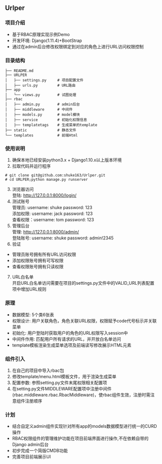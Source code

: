 ## Urlper

### 项目介绍
* 基于RBAC原理实现示例Demo
* 开发环境: Django(1.11.4)+BootStrap
* 通过在admin后台修改权限绑定到对应的角色上进行URL访问权限控制

### 目录结构
```
├── README.md
├── URLPER
│   ├── settings.py     # 项目配置文件
│   ├── urls.py         # URL路由
├── app
│   └── views.py        # 试图处理
├── rbac
│   ├── admin.py        # admin后台
│   ├── middleware      # 中间件
│   ├── models.py       # model模块
│   ├── service         # 初始化权限信息
│   ├── templatetags    # 生成菜单的template
├── static              # 静态文件
└── templates           # 前端Html
```

### 使用说明
1. 确保本地已经安装python3.x + Django1.10.x以上版本环境  
2. 拉取代码并运行程序  
```
# git clone git@github.com:shuke163/Urlper.git
# cd URLPER;python manage.py runserver
```
3. 浏览器访问  
登陆: http://127.0.0.1:8000/login/  
4. 测试账号  
管理员: username: shuke password: 123    
添加权限: username: jack password: 123    
查看权限：username: tom  password: 123  
5. 管理后台  
管理: http://127.0.0.1:8000/admin/  
登陆账号: username: shuke password: admin!2345
6. 验证
* 管理员账号拥有所有URL访问权限
* 添加权限账号拥有可写权限
* 查看权限账号拥有只读权限
7. URL白名单  
开启URL白名单访问需要在项目的settings.py文件中的VALID_URL列表配置项中增加URL规则  

### 原理
* 数据模型: 5个类6张表
* 权限设计: 用户关联角色，角色关联URL权限，权限赋予code代号标示并关联菜单  
* 初始化: 用户登陆时获取用户的角色的URL权限写入session中  
* 中间件作用: 匹配用户所有请求的URL，并开放白名单访问  
* template模板渲染生成菜单选项及前端读写修改展示HTML元素  

### 组件引入
1. 在自己的项目中导入rbac包
2. 修改template/menu.html模板文件，用于渲染生成菜单  
3. 配置参数: 参照setting.py文件末尾权限相关配置项
4. 在setting.py文件MIDDLEWARE配置项中注册中间件(rbac.middleware.rbac.RbacMiddleware)，使rbac组件生效，注册时需注意组件注册顺序  

### 计划
* 结合自定义admin组件实现针对所有app的models数据模型进行统一的CURD操作
* RBAC权限组件的管理维护功能在项目前端界面进行操作,不在依赖自带的Django admin后台
* 初步完成一个简版CMDB功能
* 完善项目前端展示UI

